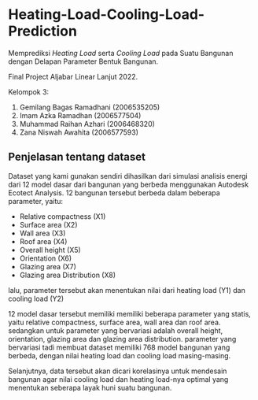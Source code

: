 # Heating-Load-Cooling-Load-Prediction
Memprediksi *Heating Load* serta *Cooling Load* pada Suatu Bangunan dengan Delapan Parameter Bentuk Bangunan.

Final Project Aljabar Linear Lanjut 2022.


Kelompok 3:
1. Gemilang Bagas Ramadhani (2006535205)
2. Imam Azka Ramadhan (2006577504)
3. Muhammad Raihan Azhari (2006468320)
4. Zana Niswah Awahita (2006577593)

## Penjelasan tentang dataset
Dataset yang kami gunakan sendiri dihasilkan dari simulasi analisis energi dari 12 model dasar dari bangunan yang berbeda menggunakan Autodesk Ecotect Analysis. 12 bangunan tersebut berbeda dalam beberapa parameter, yaitu:

*   Relative compactness (X1)
*   Surface area (X2)
*   Wall area (X3)
*   Roof area (X4)
*   Overall height (X5)
*   Orientation (X6)
*   Glazing area (X7)
*   Glazing area Distribution (X8)

lalu, parameter tersebut akan menentukan nilai dari heating load (Y1) dan cooling load (Y2)

12 model dasar tersebut memiliki memiliki beberapa parameter yang statis, yaitu relative compactness, surface area, wall area dan roof area. sedangkan untuk parameter yang bervariasi adalah overall height, orientation, glazing area dan glazing area distribution. parameter yang bervariasi tadi membuat dataset memiliki 768 model bangunan yang berbeda, dengan nilai heating load dan cooling load masing-masing.

Selanjutnya, data tersebut akan dicari korelasinya untuk mendesain bangunan agar nilai cooling load dan heating load-nya optimal yang menentukan seberapa layak huni suatu bangunan.
